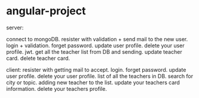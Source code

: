 # angular-project
server:

connect to mongoDB.
resister with validation +  send mail to the new user.
login + validation.
forget password.
update user profile.
delete your user profile.
jwt.
get all the teacher list from DB and sending.
update teacher card.
delete teacher card.




client:
resister with getting mail to accept.
login.
forget password.
update user profile.
delete your user profile.
list of all the teachers in DB.
search for city or topic. 
adding new teacher to the list.
update your teachers card information.
delete your teachers profile.


